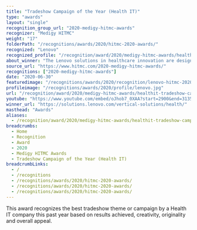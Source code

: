 ```yaml
---
title: "Tradeshow Campaign of the Year (Health IT)"
type: "awards"
layout: "single"
recognition_group_url: "2020-medigy-hitmc-awards"
recognizer: "Medigy HITMC"
weight: "17"
folderPath: "/recognitions/awards/2020/hitmc-2020-awards/"
recognized: "Lenovo"
recognized_profile: "/recognition/award/2020/medigy-hitmc-awards/healthit-tradeshow-campaign-year"
about_winner: "The Lenovo solutions in healthcare innovation are designed to provide excellent patient experiences. Lenovo's Healthcare IT transformation helps you to keep pace with the constant evolution of technology."
source_url: "https://www.hitmc.com/2020-medigy-hitmc-awards/"
recognitions: ["2020-medigy-hitmc-awards"]
date: "2020-06-30"
featuredimage: "/recognitions/awards/2020/recognition/lenovo-hitmc-2020-tradeshow-campaign-of-the-year.jpg"
profileimage: "/recognitions/awards/2020/profile/lenovo.jpg"
url: "/recognition/award/2020/medigy-hitmc-awards/healthit-tradeshow-campaign-year"
youtube: "https://www.youtube.com/embed/oJhob7_0XAA?start=2900&end=3135"
winner_url: "https://solutions.lenovo.com/vertical-solutions/health/"
masthead: "Awards"
aliases:
  - /recognition/award/2020/medigy-hitmc-awards/healthit-tradeshow-campaign-year/
breadcrumbs:
  - Home
  - Recognition
  - Award
  - 2020
  - Medigy HITMC Awards
  - Tradeshow Campaign of the Year (Health IT)
breadcrumbLinks:
  - /
  - /recognitions
  - /recognitions/awards/2020/hitmc-2020-awards/
  - /recognitions/awards/2020/hitmc-2020-awards/
  - /recognitions/awards/2020/hitmc-2020-awards/
---
```


This award recognizes the best tradeshow theme or campaign by a Health IT company this past year based on results achieved, creativity, originality and overall appeal.
